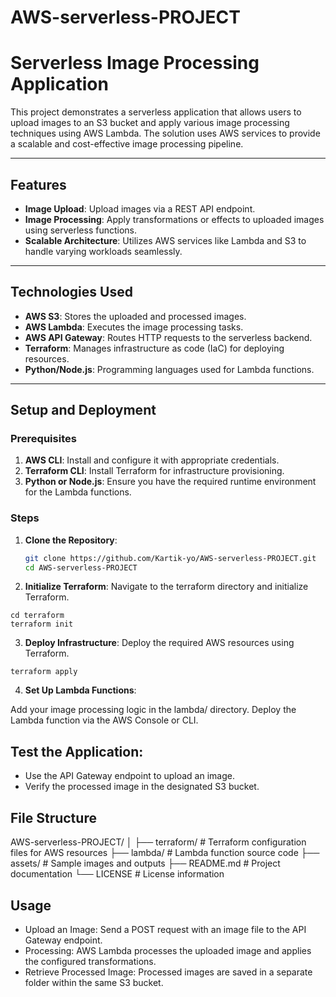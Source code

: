 # AWS-serverless-PROJECT

# Serverless Image Processing Application

This project demonstrates a serverless application that allows users to upload images to an S3 bucket and apply various image processing techniques using AWS Lambda. The solution uses AWS services to provide a scalable and cost-effective image processing pipeline.

---

## Features

- **Image Upload**: Upload images via a REST API endpoint.
- **Image Processing**: Apply transformations or effects to uploaded images using serverless functions.
- **Scalable Architecture**: Utilizes AWS services like Lambda and S3 to handle varying workloads seamlessly.

---

## Technologies Used

- **AWS S3**: Stores the uploaded and processed images.
- **AWS Lambda**: Executes the image processing tasks.
- **AWS API Gateway**: Routes HTTP requests to the serverless backend.
- **Terraform**: Manages infrastructure as code (IaC) for deploying resources.
- **Python/Node.js**: Programming languages used for Lambda functions.

---

## Setup and Deployment

### Prerequisites

1. **AWS CLI**: Install and configure it with appropriate credentials.
2. **Terraform CLI**: Install Terraform for infrastructure provisioning.
3. **Python or Node.js**: Ensure you have the required runtime environment for the Lambda functions.

### Steps

1. **Clone the Repository**:
   ```bash
   git clone https://github.com/Kartik-yo/AWS-serverless-PROJECT.git
   cd AWS-serverless-PROJECT
2. **Initialize Terraform**:
   Navigate to the terraform directory and initialize Terraform.
```
cd terraform
terraform init
```
3. **Deploy Infrastructure**:
   Deploy the required AWS resources using Terraform.

```
terraform apply

```
4. **Set Up Lambda Functions**:

Add your image processing logic in the lambda/ directory.
Deploy the Lambda function via the AWS Console or CLI.

## Test the Application:

- Use the API Gateway endpoint to upload an image.
- Verify the processed image in the designated S3 bucket.

## File Structure

AWS-serverless-PROJECT/
│
├── terraform/          # Terraform configuration files for AWS resources
├── lambda/             # Lambda function source code
├── assets/             # Sample images and outputs
├── README.md           # Project documentation
└── LICENSE             # License information

## Usage

- Upload an Image: Send a POST request with an image file to the API Gateway endpoint.
- Processing: AWS Lambda processes the uploaded image and applies the configured transformations.
- Retrieve Processed Image: Processed images are saved in a separate folder within the same S3 bucket.
